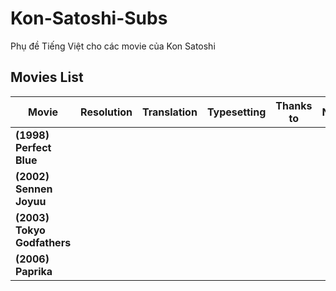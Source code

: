 # Kon-Satoshi-Subs
Phụ đề Tiếng Việt cho các movie của Kon Satoshi

## Movies List

|**Movie**|**Resolution**|**Translation**|**Typesetting**|**Thanks to**|**Note**|
|--------|--------|--------|--------|--------|--------|
|**(1998) Perfect Blue**||||||
|**(2002) Sennen Joyuu**||||||
|**(2003) Tokyo Godfathers**||||||
|**(2006) Paprika**||||||
